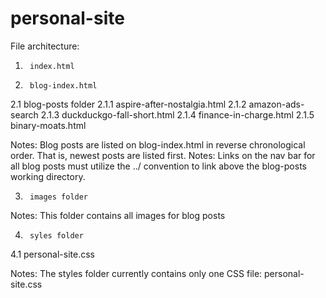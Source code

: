 # personal-site

File architecture:

1.      index.html

2.      blog-index.html
2.1     blog-posts folder
2.1.1   aspire-after-nostalgia.html
2.1.2   amazon-ads-search
2.1.3   duckduckgo-fall-short.html
2.1.4   finance-in-charge.html
2.1.5   binary-moats.html

Notes:  Blog posts are listed on blog-index.html in reverse chronological order. That is, newest posts are listed first. 
Notes:  Links on the nav bar for all blog posts must utilize the ../ convention to link above the blog-posts working directory.

3.      images folder

Notes:  This folder contains all images for blog posts

4.      syles folder
4.1     personal-site.css

Notes:  The styles folder currently contains only one CSS file: personal-site.css
